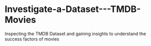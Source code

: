 # Investigate-a-Dataset---TMDB-Movies
Inspecting the TMDB Dataset and gaining insights to understand the success factors of movies
